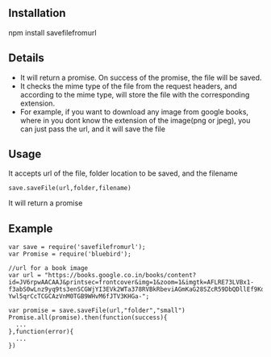 ## Installation
npm install savefilefromurl

## Details
* It will return a promise. On success of the promise, the file will be saved.
* It checks the mime type of the file from the request headers, and according to the mime type, will store the file with the corresponding extension. 
* For example, if you want to download any image from google books, where in you dont know the extension of the image(png or jpeg), you can just pass the url, and it will save the file


## Usage
It accepts url of the file, folder location to be saved, and the filename
```
save.saveFile(url,folder,filename)
```
It will return a promise

## Example

```
var save = require('savefilefromurl');
var Promise = require('bluebird');

//url for a book image
var url = "https://books.google.co.in/books/content?id=JV6rpwAACAAJ&printsec=frontcover&img=1&zoom=1&imgtk=AFLRE73LVBx1-f3abS0wLnz9yq9ts3enSCGWjYI3EVk2WTa378RVBkRbeviAGmKaG28SZcR59DbQDllEf9Kd00OoE3IlvxNreqMgNK-Ywl5qrCcTCGCAzVnM0TGB9WHvM6fJTV3KHGa-";

var promise = save.saveFile(url,"folder","small")
Promise.all(promise).then(function(success){
  ...
},function(error){
  ...
})
```

